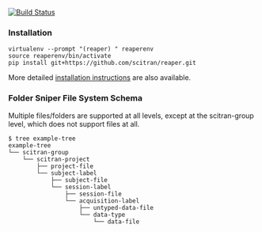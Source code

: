 [![Build Status](https://travis-ci.org/scitran/reaper.svg?branch=master)](https://travis-ci.org/scitran/reaper)

### Installation
```
virtualenv --prompt "(reaper) " reaperenv
source reaperenv/bin/activate
pip install git+https://github.com/scitran/reaper.git
```

More detailed [installation instructions](https://github.com/scitran/reaper/blob/master/INSTALLATION.md) are also available.

### Folder Sniper File System Schema

Multiple files/folders are supported at all levels, except at the scitran-group level, which does not support files at all.
```
$ tree example-tree
example-tree
└── scitran-group
    └── scitran-project
        ├── project-file
        └── subject-label
            ├── subject-file
            └── session-label
                ├── session-file
                └── acquisition-label
                    ├── untyped-data-file
                    └── data-type
                        └── data-file
```
